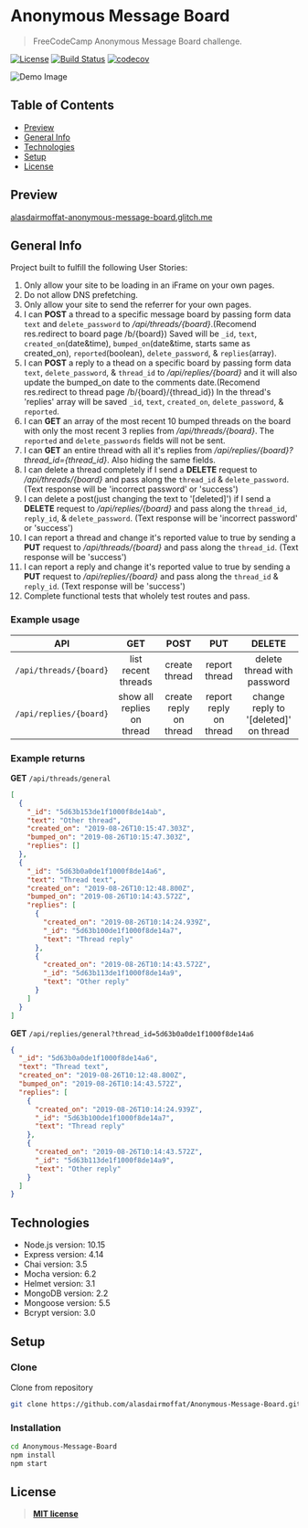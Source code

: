 # Anonymous Message Board

> FreeCodeCamp Anonymous Message Board challenge.

[![License](https://img.shields.io/:license-mit-blue.svg?style=flat-square)](https://badges.mit-license.org)
[![Build Status](https://travis-ci.com/alasdairmoffat/Anonymous-Message-Board.svg?branch=master)](https://travis-ci.com/alasdairmoffat/Anonymous-Message-Board)
[![codecov](https://codecov.io/gh/alasdairmoffat/Anonymous-Message-Board/branch/master/graph/badge.svg)](https://codecov.io/gh/alasdairmoffat/Anonymous-Message-Board)

![Demo Image](../assets/demo-image.png?raw=true)

## Table of Contents

- [Preview](#preview)
- [General Info](#general-info)
- [Technologies](#technologies)
- [Setup](#setup)
- [License](#license)

## Preview

[alasdairmoffat-anonymous-message-board.glitch.me](https://alasdairmoffat-anonymous-message-board.glitch.me)

## General Info

Project built to fulfill the following User Stories:

1. Only allow your site to be loading in an iFrame on your own pages.
2. Do not allow DNS prefetching.
3. Only allow your site to send the referrer for your own pages.
4. I can **POST** a thread to a specific message board by passing form data `text` and `delete_password` to _/api/threads/{board}_.(Recomend res.redirect to board page /b/{board})
   Saved will be `_id`, `text`, `created_on`(date&time), `bumped_on`(date&time, starts same as created_on), `reported`(boolean), `delete_password`, & `replies`(array).
5. I can **POST** a reply to a thead on a specific board by passing form data `text`, `delete_password`, & `thread_id` to _/api/replies/{board}_ and it will also update the bumped_on date to the comments date.(Recomend res.redirect to thread page /b/{board}/{thread_id})
   In the thread's 'replies' array will be saved `_id`, `text`, `created_on`, `delete_password`, & `reported`.
6. I can **GET** an array of the most recent 10 bumped threads on the board with only the most recent 3 replies from _/api/threads/{board}_. The `reported` and `delete_passwords` fields will not be sent.
7. I can **GET** an entire thread with all it's replies from _/api/replies/{board}?thread_id={thread_id}_. Also hiding the same fields.
8. I can delete a thread completely if I send a **DELETE** request to _/api/threads/{board}_ and pass along the `thread_id` & `delete_password`. (Text response will be 'incorrect password' or 'success')
9. I can delete a post(just changing the text to '[deleted]') if I send a **DELETE** request to _/api/replies/{board}_ and pass along the `thread_id`, `reply_id`, & `delete_password`. (Text response will be 'incorrect password' or 'success')
10. I can report a thread and change it's reported value to true by sending a **PUT** request to _/api/threads/{board}_ and pass along the `thread_id`. (Text response will be 'success')
11. I can report a reply and change it's reported value to true by sending a **PUT** request to _/api/replies/{board}_ and pass along the `thread_id` & `reply_id`. (Text response will be 'success')
12. Complete functional tests that wholely test routes and pass.

### Example usage

|          API           |            GET             |          POST          |          PUT           |                DELETE                 |
| :--------------------: | :------------------------: | :--------------------: | :--------------------: | :-----------------------------------: |
| `/api/threads/{board}` |    list recent threads     |     create thread      |     report thread      |      delete thread with password      |
| `/api/replies/{board}` | show all replies on thread | create reply on thread | report reply on thread | change reply to '[deleted]' on thread |

### Example returns

**GET** `/api/threads/general`

```json
[
  {
    "_id": "5d63b153de1f1000f8de14ab",
    "text": "Other thread",
    "created_on": "2019-08-26T10:15:47.303Z",
    "bumped_on": "2019-08-26T10:15:47.303Z",
    "replies": []
  },
  {
    "_id": "5d63b0a0de1f1000f8de14a6",
    "text": "Thread text",
    "created_on": "2019-08-26T10:12:48.800Z",
    "bumped_on": "2019-08-26T10:14:43.572Z",
    "replies": [
      {
        "created_on": "2019-08-26T10:14:24.939Z",
        "_id": "5d63b100de1f1000f8de14a7",
        "text": "Thread reply"
      },
      {
        "created_on": "2019-08-26T10:14:43.572Z",
        "_id": "5d63b113de1f1000f8de14a9",
        "text": "Other reply"
      }
    ]
  }
]
```

**GET** `/api/replies/general?thread_id=5d63b0a0de1f1000f8de14a6`

```json
{
  "_id": "5d63b0a0de1f1000f8de14a6",
  "text": "Thread text",
  "created_on": "2019-08-26T10:12:48.800Z",
  "bumped_on": "2019-08-26T10:14:43.572Z",
  "replies": [
    {
      "created_on": "2019-08-26T10:14:24.939Z",
      "_id": "5d63b100de1f1000f8de14a7",
      "text": "Thread reply"
    },
    {
      "created_on": "2019-08-26T10:14:43.572Z",
      "_id": "5d63b113de1f1000f8de14a9",
      "text": "Other reply"
    }
  ]
}
```

## Technologies

- Node.js version: 10.15
- Express version: 4.14
- Chai version: 3.5
- Mocha version: 6.2
- Helmet version: 3.1
- MongoDB version: 2.2
- Mongoose version: 5.5
- Bcrypt version: 3.0

## Setup

### Clone

Clone from repository

```bash
git clone https://github.com/alasdairmoffat/Anonymous-Message-Board.git
```

### Installation

```bash
cd Anonymous-Message-Board
npm install
npm start
```

## License

> **[MIT license](https://opensource.org/licenses/mit-license.php)**
